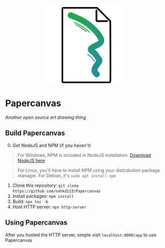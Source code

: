 <p align="center">
    <img src="assets/icon.svg" width="256">
</p>

# Papercanvas
_Another open source art drawing thing_

## Build Papercanvas
0. Get NodeJS and NPM (if you haven't)
> For Windows, NPM is included in NodeJS installation. [Download NodeJS here](https://nodejs.org/en/)

> For Linux, you'll have to install NPM using your distrubution package manager. For Debian, it's ``sudo apt install npm``

1. Clone this repository: ``git clone https://github.com/nahkd123/Papercanvas``
2. Install packages: ``npm install``
3. Build: ``npx tsc -b``
4. Host HTTP server: ``npx http-server``

## Using Papercanvas
After you hosted the HTTP server, simple visit ``localhost:8080/app`` to use Papercanvas
